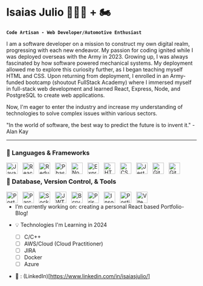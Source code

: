 # Isaias Julio 👨🏾‍💻 + 🏍 

**`Code Artisan - Web Developer/Automotive Enthusiast`**

I am a software developer on a mission to construct my own digital realm, progressing with each new endeavor. My passion for coding ignited while I was deployed overseas with the Army in 2023. Growing up, I was always fascinated by how software powered mechanical systems. My deployment allowed me to explore this curiosity further, as I began teaching myself HTML and CSS. Upon returning from deployment, I enrolled in an Army-funded bootcamp (shoutout FullStack Academy) where I immersed myself in full-stack web development and learned React, Express, Node, and PostgreSQL to create web applications.

Now, I'm eager to enter the industry and increase my understanding of technologies to solve complex issues within various sectors.

"In the world of software, the best way to predict the future is to invent it." - Alan Kay

<hr>

### 💼 Languages & Frameworks

<img align="left" alt="JavaScript" width="30px" style="padding-right:10px;" src="https://cdn.jsdelivr.net/gh/devicons/devicon/icons/javascript/javascript-plain.svg" />
<img align="left" alt="React" width="30px" style="padding-right:10px;" src="https://cdn.jsdelivr.net/gh/devicons/devicon/icons/react/react-original.svg" />
<img align="left" alt="Redux" width="30px" style="padding-right:10px;" src="https://cdn.jsdelivr.net/gh/devicons/devicon/icons/redux/redux-original.svg" />
<img align="left" alt="Phaser3" width="30px" style="padding-right:10px;" src="https://cdn.jsdelivr.net/gh/devicons/devicon/icons/phaser/phaser-original.svg" />
<img align="left" alt="NodeJS" width="30px" style="padding-right:10px;" src="https://cdn.jsdelivr.net/gh/devicons/devicon/icons/nodejs/nodejs-original.svg" />
<img align="left" alt="Express" width="30px" style="padding-right:10px;" src="https://cdn.jsdelivr.net/gh/devicons/devicon/icons/express/express-original.svg" />
<img align="left" alt="HTML5" width="30px" style="padding-right:10px;" src="https://cdn.jsdelivr.net/gh/devicons/devicon/icons/html5/html5-plain.svg" />
<img align="left" alt="CSS3" width="30px" style="padding-right:10px;" src="https://cdn.jsdelivr.net/gh/devicons/devicon/icons/css3/css3-plain.svg" />
<img align="left" alt="Jest" width="30px" style="padding-right:10px;" src="https://cdn.jsdelivr.net/gh/devicons/devicon/icons/jest/jest-plain.svg" />
<img align="left" alt="Git" width="30px" style="padding-right:10px;" src="https://cdn.jsdelivr.net/gh/devicons/devicon/icons/git/git-original.svg" />
<img align="left" alt="GitHub" width="30px" style="padding-right:10px;" src="https://cdn.jsdelivr.net/gh/devicons/devicon/icons/github/github-original.svg" />
<br />

### 💼 Database, Version Control, & Tools 

<img align="left" alt="PostgreSQL" width="30px" style="padding-right:10px;" src="https://cdn.jsdelivr.net/gh/devicons/devicon/icons/postgresql/postgresql-original.svg" />
<img align="left" alt="Parcel2" width="30px" style="padding-right:10px;" src="https://cdn.jsdelivr.net/gh/devicons/devicon/icons/parcel/parcel-original.svg" />
<img align="left" alt="Socket.io" width="30px" style="padding-right:10px;" src="https://cdn.jsdelivr.net/gh/devicons/devicon/icons/socketio/socketio-original.svg" />
<img align="left" alt="JWT" width="30px" style="padding-right:10px;" src="https://img.icons8.com/color/48/000000/jwt.png" />
<img align="left" alt="Bcrypt" width="30px" style="padding-right:10px;" src="https://img.icons8.com/ios-filled/50/000000/key.png" />
<img align="left" alt="Prisma" width="30px" style="padding-right:10px;" src="https://cdn.jsdelivr.net/gh/devicons/devicon/icons/prisma/prisma-original.svg" />
<img align="left" alt="Insomnia" width="30px" style="padding-right:10px;" src="https://cdn.jsdelivr.net/gh/devicons/devicon/icons/insomnia/insomnia-original.svg" />
<img align="left" alt="Postico" width="30px" style="padding-right:10px;" src="https://img.icons8.com/windows/64/000000/mac-client-management.png" />
<img align="left" alt="Vite" width="30px" style="padding-right:10px;" src="https://cdn.jsdelivr.net/gh/devicons/devicon/icons/vite/vite-original.svg" />
<br />

- I’m currently working on: creating a personal React based Portfolio-Blog! 

- 💡 Technologies I'm Learning in 2024
  - [ ] C/C++
  - [ ] AWS/Cloud (Cloud Practitioner)
  - [ ] JIRA 
  - [ ] Docker
  - [ ] Azure

- 📩 : (LinkedIn)[https://www.linkedin.com/in/isaiasjulio/]


